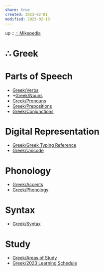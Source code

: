 ```yaml
---
share: true
created: 2023-02-01
modified: 2023-02-10
---
```


up :: [∴ Mikepedia](./%E2%88%B4%20Mikepedia.md)

# ∴ Greek

# Parts of Speech
- [Greek/Verbs](./Verbs.md)
- *[Greek/Nouns](./Nouns.md)
- [Greek/Pronouns](./Pronouns.md)
- [Greek/Prepositions](./Prepositions.md)
- [Greek/Conjunctions](./Conjunctions.md)

# Digital Representation
- [Greek/Greek Typing Reference](./Greek%20Typing%20Reference.md)
- [Greek/Unicode](./Unicode.md)

# Phonology
- [Greek/Accents](./Accents.md)
- [Greek/Phonology](./Phonology.md)

# Syntax
- [Greek/Syntax](./Syntax.md)

# Study
- [Greek/Areas of Study](./Areas%20of%20Study.md)
- [Greek/2023 Learning Schedule](./2023%20Learning%20Schedule.md)
